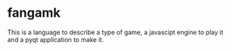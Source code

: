 fangamk
=======

This is a language to describe a type of game, a javascipt engine to play it and a pyqt application to make it.
